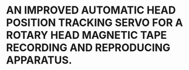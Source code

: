 # AN IMPROVED AUTOMATIC HEAD POSITION TRACKING SERVO FOR A ROTARY HEAD MAGNETIC TAPE RECORDING AND REPRODUCING APPARATUS.